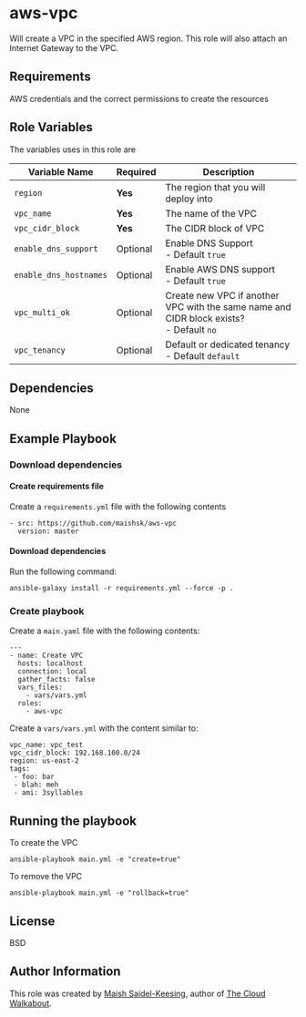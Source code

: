 # aws-vpc

Will create a VPC in the specified AWS region. This role will also attach an Internet Gateway to the VPC.

## Requirements

AWS credentials and the correct permissions to create the resources

## Role Variables

The variables uses in this role are

| Variable Name | Required | Description | 
|----|----|----|
| `region`| **Yes** | The region that you will deploy into |
| `vpc_name` | **Yes** | The name of the VPC | 
| `vpc_cidr_block` | **Yes** | The CIDR block of VPC  |
| `enable_dns_support` | Optional | Enable DNS Support<br> - Default `true` |
| `enable_dns_hostnames` | Optional | Enable AWS DNS support<br> - Default `true` |
| `vpc_multi_ok` | Optional | Create new VPC if another VPC with the same name and CIDR block exists? <br> - Default `no` |
| `vpc_tenancy` | Optional | Default or dedicated tenancy<br> - Default `default` |

## Dependencies

None

## Example Playbook

### Download dependencies

#### Create requirements file

Create a `requirements.yml` file with the following contents
```
- src: https://github.com/maishsk/aws-vpc
  version: master
```

#### Download dependencies
Run the following command:
```
ansible-galaxy install -r requirements.yml --force -p .
```

### Create playbook
Create a `main.yaml` file with the following contents:
```
---
- name: Create VPC
  hosts: localhost
  connection: local
  gather_facts: false
  vars_files:
    - vars/vars.yml
  roles:
    - aws-vpc
```

Create a `vars/vars.yml` with the content similar to:
```
vpc_name: vpc_test
vpc_cidr_block: 192.168.100.0/24
region: us-east-2
tags:
 - foo: bar
 - blah: meh
 - ami: 3syllables
```

## Running the playbook

To create the VPC

`ansible-playbook main.yml -e "create=true"`

To remove the VPC

`ansible-playbook main.yml -e "rollback=true"`

## License

BSD

## Author Information
This role was created by [Maish Saidel-Keesing](https://www.maishsk.com/), author of [The Cloud Walkabout](http://cloudwalkabout.com/).